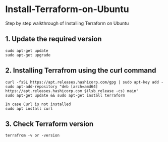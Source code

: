 # Install-Terraform-on-Ubuntu
Step by step walkthrough of Installing Terraform on Ubuntu


## 1. Update the required version

    sudo apt-get update
    sudo apt-get upgrade

   
## 2. Installing Terrafrom using the curl command


    curl -fsSL https://apt.releases.hashicorp.com/gpg | sudo apt-key add -
    sudo apt-add-repository "deb [arch=amd64] https://apt.releases.hashicorp.com $(lsb_release -cs) main"
    sudo apt-get update && sudo apt-get install terraform
    
    In case Curl is not installed
    sudo apt install curl
    
## 3. Check Terraform version
      
   
    terrafrom -v or -version
  

